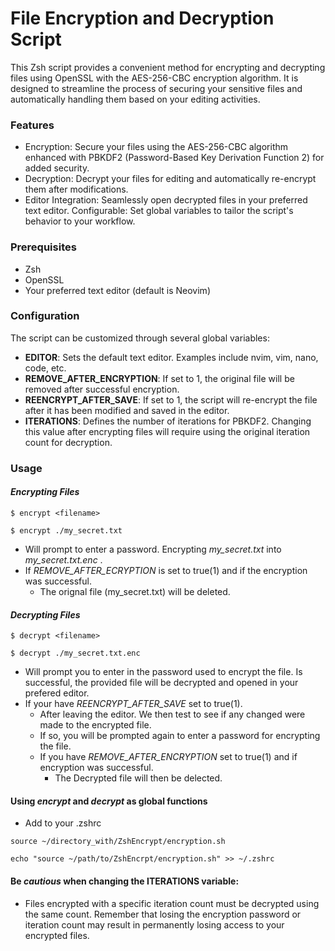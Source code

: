 # File Encryption and Decryption Script

 This Zsh script provides a convenient method for encrypting and decrypting files using OpenSSL with the AES-256-CBC encryption algorithm. It is designed to streamline the process of securing your sensitive files and automatically handling them based on your editing activities.

### Features

-  Encryption: Secure your files using the AES-256-CBC algorithm enhanced with PBKDF2 (Password-Based Key Derivation Function 2) for added security.
- Decryption: Decrypt your files for editing and automatically re-encrypt them after modifications.
- Editor Integration: Seamlessly open decrypted files in your preferred text editor.
Configurable: Set global variables to tailor the script's behavior to your workflow.

### Prerequisites

- Zsh
- OpenSSL
- Your preferred text editor (default is Neovim)


### Configuration

The script can be customized through several global variables:

- **EDITOR**: Sets the default text editor. Examples include nvim, vim, nano, code, etc.
- **REMOVE_AFTER_ENCRYPTION**: If set to 1, the original file will be removed after successful encryption.
- **REENCRYPT_AFTER_SAVE**: If set to 1, the script will re-encrypt the file after it has been modified and saved in the editor.
- **ITERATIONS**: Defines the number of iterations for PBKDF2. Changing this value after encrypting files will require using the original iteration count for decryption.

### Usage

#### *Encrypting Files*
`$ encrypt <filename>`
```
$ encrypt ./my_secret.txt
```
- Will prompt to enter a password. Encrypting *my_secret.txt* into *my_secret.txt.enc* .
-	If *REMOVE_AFTER_ECRYPTION* is set to true(1) and if the encryption was successful.
	 - The orignal file (my_secret.txt) will be deleted.


#### *Decrypting Files*
`$ decrypt <filename>`
```
$ decrypt ./my_secret.txt.enc
```
- Will prompt you to enter in the password used to encrypt the file. Is successful, the provided file will be decrypted and opened in your prefered editor.
- If your have *REENCRYPT_AFTER_SAVE* set to true(1).
	- After leaving the editor. We then test to see if any changed were made to the encrypted file.
	- If so, you will be prompted again to enter a password for encrypting the file.
	- If you have *REMOVE_AFTER_ENCRYPTION* set to true(1) and if encryption was successful.
		- The Decrypted file will then be delected.


#### Using *encrypt* and *decrypt* as global functions
- Add to your .zshrc
```
source ~/directory_with/ZshEncrypt/encryption.sh
```
`echo "source ~/path/to/ZshEncrpt/encryption.sh" >> ~/.zshrc`

#### Be *cautious* when changing the ITERATIONS variable:
- Files encrypted with a specific iteration count must be decrypted using the same count.
Remember that losing the encryption password or iteration count may result in permanently losing access to your encrypted files.
